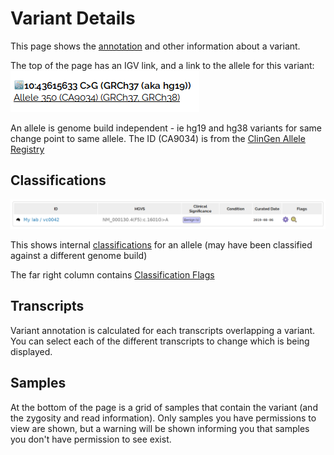 # Variant Details

This page shows the [annotation](annotation_details.md) and other information about a variant.

The top of the page has an IGV link, and a link to the allele for this variant:
![](images/variant_details_top.png)

An allele is genome build independent - ie hg19 and hg38 variants for same change point to same allele. The ID (CA9034) is from the [ClinGen Allele Registry](http://reg.clinicalgenome.org/redmine/projects/registry/genboree_registry/landing) 

## Classifications

![Variant Details - Classification section](images/variant_details_classifications.png)

This shows internal [classifications](../classification/variant_classification.md) for an allele (may have been classified against a different genome build)

The far right column contains [Classification Flags](../classification/classification_flags.md)

## Transcripts

Variant annotation is calculated for each transcripts overlapping a variant. You can select each of the different transcripts to change which is being displayed. 

## Samples

At the bottom of the page is a grid of samples that contain the variant (and the zygosity and read information). Only samples you have permissions to view are shown, but a warning will be shown informing you that samples you don't have permission to see exist.   
  

